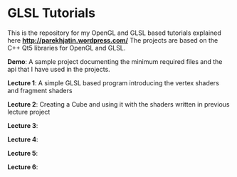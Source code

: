 GLSL Tutorials
==============
This is the repository for my OpenGL and GLSL based tutorials explained here **http://parekhjatin.wordpress.com/**
The projects are based on the C++ Qt5 libraries for OpenGL and GLSL.

**Demo**: A sample project documenting the minimum required files and the api that I have used in the projects.

**Lecture 1**: A simple GLSL based program introducing the vertex shaders and fragment shaders

**Lecture 2**: Creating a Cube and using it with the shaders written in previous lecture project

**Lecture 3**:

**Lecture 4**:

**Lecture 5**:

**Lecture 6**:
